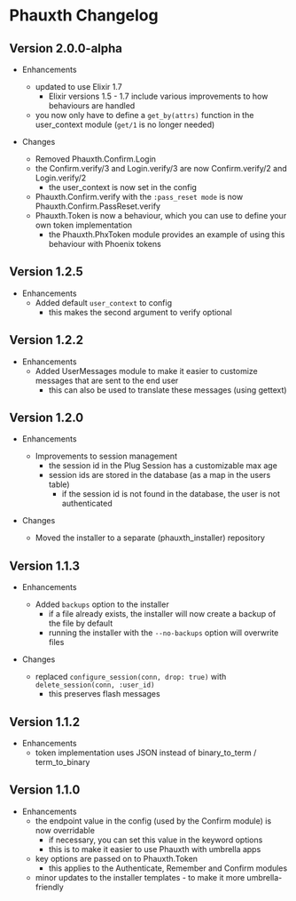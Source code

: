 # Phauxth Changelog

## Version 2.0.0-alpha

* Enhancements
  * updated to use Elixir 1.7
    * Elixir versions 1.5 - 1.7 include various improvements to how behaviours are handled
  * you now only have to define a `get_by(attrs)` function in the user_context module (`get/1` is no longer needed)

* Changes
  * Removed Phauxth.Confirm.Login
  * the Confirm.verify/3 and Login.verify/3 are now Confirm.verify/2 and Login.verify/2
    * the user_context is now set in the config
  * Phauxth.Confirm.verify with the `:pass_reset mode` is now Phauxth.Confirm.PassReset.verify
  * Phauxth.Token is now a behaviour, which you can use to define your own token implementation
    * the Phauxth.PhxToken module provides an example of using this behaviour with Phoenix tokens

## Version 1.2.5

* Enhancements
  * Added default `user_context` to config
    * this makes the second argument to verify optional

## Version 1.2.2

* Enhancements
  * Added UserMessages module to make it easier to customize messages that are sent to the end user
    * this can also be used to translate these messages (using gettext)

## Version 1.2.0

* Enhancements
  * Improvements to session management
    * the session id in the Plug Session has a customizable max age
    * session ids are stored in the database (as a map in the users table)
      * if the session id is not found in the database, the user is not authenticated

* Changes
  * Moved the installer to a separate (phauxth_installer) repository

## Version 1.1.3

* Enhancements
  * Added `backups` option to the installer
    * if a file already exists, the installer will now create a backup of the file by default
    * running the installer with the `--no-backups` option will overwrite files

* Changes
  * replaced `configure_session(conn, drop: true)` with `delete_session(conn, :user_id)`
    * this preserves flash messages

## Version 1.1.2

* Enhancements
  * token implementation uses JSON instead of binary_to_term / term_to_binary

## Version 1.1.0

* Enhancements
  * the endpoint value in the config (used by the Confirm module) is now overridable
    * if necessary, you can set this value in the keyword options
    * this is to make it easier to use Phauxth with umbrella apps
  * key options are passed on to Phauxth.Token
    * this applies to the Authenticate, Remember and Confirm modules
  * minor updates to the installer templates - to make it more umbrella-friendly
